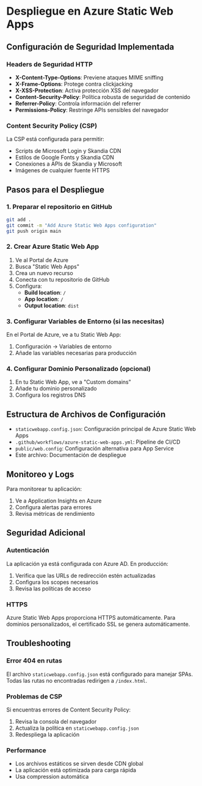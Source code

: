 
# Despliegue en Azure Static Web Apps

## Configuración de Seguridad Implementada

### Headers de Seguridad HTTP
- **X-Content-Type-Options**: Previene ataques MIME sniffing
- **X-Frame-Options**: Protege contra clickjacking
- **X-XSS-Protection**: Activa protección XSS del navegador
- **Content-Security-Policy**: Política robusta de seguridad de contenido
- **Referrer-Policy**: Controla información del referrer
- **Permissions-Policy**: Restringe APIs sensibles del navegador

### Content Security Policy (CSP)
La CSP está configurada para permitir:
- Scripts de Microsoft Login y Skandia CDN
- Estilos de Google Fonts y Skandia CDN
- Conexiones a APIs de Skandia y Microsoft
- Imágenes de cualquier fuente HTTPS

## Pasos para el Despliegue

### 1. Preparar el repositorio en GitHub
```bash
git add .
git commit -m "Add Azure Static Web Apps configuration"
git push origin main
```

### 2. Crear Azure Static Web App
1. Ve al Portal de Azure
2. Busca "Static Web Apps"
3. Crea un nuevo recurso
4. Conecta con tu repositorio de GitHub
5. Configura:
   - **Build location**: `/`
   - **App location**: `/`
   - **Output location**: `dist`

### 3. Configurar Variables de Entorno (si las necesitas)
En el Portal de Azure, ve a tu Static Web App:
1. Configuración → Variables de entorno
2. Añade las variables necesarias para producción

### 4. Configurar Dominio Personalizado (opcional)
1. En tu Static Web App, ve a "Custom domains"
2. Añade tu dominio personalizado
3. Configura los registros DNS

## Estructura de Archivos de Configuración

- `staticwebapp.config.json`: Configuración principal de Azure Static Web Apps
- `.github/workflows/azure-static-web-apps.yml`: Pipeline de CI/CD
- `public/web.config`: Configuración alternativa para App Service
- Este archivo: Documentación de despliegue

## Monitoreo y Logs

Para monitorear tu aplicación:
1. Ve a Application Insights en Azure
2. Configura alertas para errores
3. Revisa métricas de rendimiento

## Seguridad Adicional

### Autenticación
La aplicación ya está configurada con Azure AD. En producción:
1. Verifica que las URLs de redirección estén actualizadas
2. Configura los scopes necesarios
3. Revisa las políticas de acceso

### HTTPS
Azure Static Web Apps proporciona HTTPS automáticamente.
Para dominios personalizados, el certificado SSL se genera automáticamente.

## Troubleshooting

### Error 404 en rutas
El archivo `staticwebapp.config.json` está configurado para manejar SPAs.
Todas las rutas no encontradas redirigen a `/index.html`.

### Problemas de CSP
Si encuentras errores de Content Security Policy:
1. Revisa la consola del navegador
2. Actualiza la política en `staticwebapp.config.json`
3. Redespliega la aplicación

### Performance
- Los archivos estáticos se sirven desde CDN global
- La aplicación está optimizada para carga rápida
- Usa compression automática

